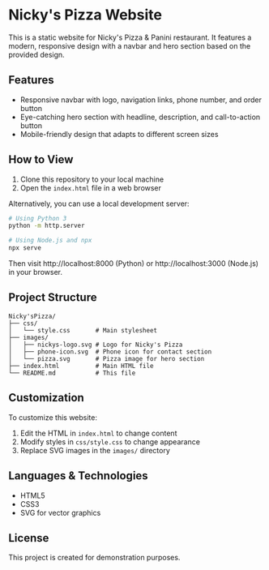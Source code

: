 # Nicky's Pizza Website

This is a static website for Nicky's Pizza & Panini restaurant. It features a modern, responsive design with a navbar and hero section based on the provided design.

## Features

- Responsive navbar with logo, navigation links, phone number, and order button
- Eye-catching hero section with headline, description, and call-to-action button
- Mobile-friendly design that adapts to different screen sizes

## How to View

1. Clone this repository to your local machine
2. Open the `index.html` file in a web browser

Alternatively, you can use a local development server:

```bash
# Using Python 3
python -m http.server

# Using Node.js and npx
npx serve
```

Then visit http://localhost:8000 (Python) or http://localhost:3000 (Node.js) in your browser.

## Project Structure

```
Nicky'sPizza/
├── css/
│   └── style.css       # Main stylesheet
├── images/
│   ├── nickys-logo.svg # Logo for Nicky's Pizza
│   ├── phone-icon.svg  # Phone icon for contact section
│   └── pizza.svg       # Pizza image for hero section
├── index.html          # Main HTML file
└── README.md           # This file
```

## Customization

To customize this website:

1. Edit the HTML in `index.html` to change content
2. Modify styles in `css/style.css` to change appearance
3. Replace SVG images in the `images/` directory

## Languages & Technologies

- HTML5
- CSS3
- SVG for vector graphics

## License

This project is created for demonstration purposes. 